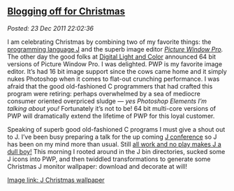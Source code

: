 [Blogging off for
Christmas](http://bakerjd99.wordpress.com/2011/12/23/blogging-off-for-christmas/)
---------------------------------------------------------------------------------------------------

*Posted: 23 Dec 2011 22:02:36*

I am celebrating Christmas by combining two of my favorite things: the
[programming language J](http://www.jsoftware.com/) and the superb image
editor *[Picture Window Pro](http://www.dl-c.com/).* The other day the
good folks at [Digital Light and Color](http://www.dl-c.com/) announced
64 bit versions of Picture Window Pro. I was delighted. PWP is my
favorite image editor. It’s had 16 bit image support since the cows came
home and it simply nukes Photoshop when it comes to flat-out crunching
performance. I was afraid that the good old-fashioned C programmers that
had crafted this program were retiring: perhaps overwhelmed by a sea of
mediocre consumer oriented overpriced sludge — *yes Photoshop Elements
I’m talking about you!* Fortunately it’s not to be! 64 bit multi-core
versions of PWP will dramatically extend the lifetime of PWP for this
loyal customer.

Speaking of superb good old-fashioned C programs I must give a shout out
to J. I’ve been busy preparing a talk for the up coming [J
conference](http://www.jsoftware.com/jwiki/Community/Conference2012) so
J has been on my mind more than usual. Still [all work and no play makes
J a dull boy!](http://www.youtube.com/watch?v=NgMdz2fe0CY) This morning
I rooted around in the J bin directories, sucked some J icons into PWP,
and then twiddled transformations to generate some Christmas J monitor
wallpaper: download and decorate at will!

[Image link: J Christmas wallpaper](http://conceptcontrol.smugmug.com/Themes/Manipulations/Image-Hacking-1/i-zfTHPnJ/0/M/jwrapping-M.png)

